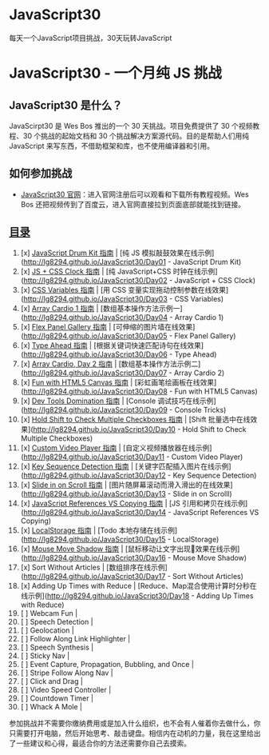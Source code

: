 # JavaScript30
每天一个JavaScript项目挑战，30天玩转JavaScript

# JavaScript30 - 一个月纯 JS 挑战

## JavaScript30 是什么？

JavaScirpt30 是 Wes Bos 推出的一个 30 天挑战。项目免费提供了 30 个视频教程、30 个挑战的起始文档和 30 个挑战解决方案源代码。目的是帮助人们用纯 JavaScript 来写东西，不借助框架和库，也不使用编译器和引用。

## 如何参加挑战

- [JavaScript30 官网](https://javascript30.com)：进入官网注册后可以观看和下载所有教程视频。Wes Bos 还把视频传到了百度云，进入官网直接拉到页面底部就能找到链接。

## [目录](http://lg8294.github.io/JavaScript30/index.html)

1. [x] [JavaScript Drum Kit  指南]() |  [纯 JS 模拟敲鼓效果在线示例](http://lg8294.github.io/JavaScript30/Day01 - JavaScript Drum Kit)
2. [x] [JS + CSS Clock 指南]() |  [纯 JavaScript+CSS 时钟在线示例](http://lg8294.github.io/JavaScript30/Day02 - JavaScript + CSS Clock)
3. [x] [CSS Variables 指南]() |  [用 CSS 变量实现拖动控制参数在线效果](http://lg8294.github.io/JavaScript30/Day03 - CSS Variables)
4. [x] [Array Cardio 1 指南]() | [数组基本操作方法示例一](http://lg8294.github.io/JavaScript30/Day04 - Array Cardio 1)
5. [x] [Flex Panel Gallery 指南]() | [可伸缩的图片墙在线效果](http://lg8294.github.io/JavaScript30/Day05 - Flex Panel Gallery)
6. [x] [Type Ahead 指南]() |  [根据关键词快速匹配诗句在线效果](http://lg8294.github.io/JavaScript30/Day06 - Type Ahead)
7. [x] [Array Cardio, Day 2 指南]() | [数组基本操作方法示例二](http://lg8294.github.io/JavaScript30/Day07 - Array Cardio 2)
8. [x] [Fun with HTML5 Canvas 指南]() | [彩虹画笔绘画板在线效果](http://lg8294.github.io/JavaScript30/Day08 - Fun with HTML5 Canvas)
9. [x] [Dev Tools Domination 指南]() | [Console 调试技巧在线示例](http://lg8294.github.io/JavaScript30/Day09 - Console Tricks)
10. [x] [Hold Shift to Check Multiple Checkboxes 指南]() | [Shift 批量选中在线效果](http://lg8294.github.io/JavaScript30/Day10 - Hold Shift to Check Multiple Checkboxes)
11. [x] [Custom Video Player 指南]() | [自定义视频播放器在线示例](http://lg8294.github.io/JavaScript30/Day11 - Custom Video Player)
12. [x] [Key Sequence Detection 指南]() | [关键字匹配插入图片在线示例](http://lg8294.github.io/JavaScript30/Day12 - Key Sequence Detection)
13. [x] [Slide in on Scroll 指南]() | [图片随屏幕滚动而滑入滑出的在线效果](http://lg8294.github.io/JavaScript30/Day13 - Slide in on Scrolll)
14. [x] [JavaScript References VS Copying 指南]() | [JS 引用和拷贝在线示例](http://lg8294.github.io/JavaScript30/Day14 - JavaScript References VS Copying)
15. [x] [LocalStorage 指南]() | [Todo 本地存储在线示例](http://lg8294.github.io/JavaScript30/Day15 - LocalStorage)
16. [x] [Mouse Move Shadow 指南]() | [鼠标移动让文字出现🌈效果在线示例](http://lg8294.github.io/JavaScript30/Day16 - Mouse Move Shadow)
17. [x] Sort Without Articles | [数组排序在线示例](http://lg8294.github.io/JavaScript30/Day17 - Sort Without Articles)
18. [x] Adding Up Times with Reduce | [Reduce、Map混合使用计算时分秒在线示例](http://lg8294.github.io/JavaScript30/Day18 - Adding Up Times with Reduce)
19. [ ] Webcam Fun | [](http://lg8294.github.io/JavaScript30//index.html)
20. [ ] Speech Detection | [](http://lg8294.github.io/JavaScript30//index.html)
21. [ ] Geolocation | [](http://lg8294.github.io/JavaScript30//index.html)
22. [ ] Follow Along Link Highlighter | [](http://lg8294.github.io/JavaScript30//index.html)
23. [ ] Speech Synthesis | [](http://lg8294.github.io/JavaScript30//index.html)
24. [ ] Sticky Nav | [](http://lg8294.github.io/JavaScript30//index.html)
25. [ ] Event Capture, Propagation, Bubbling, and Once | [](http://lg8294.github.io/JavaScript30//index.html)
26. [ ] Stripe Follow Along Nav | [](http://lg8294.github.io/JavaScript30//index.html)
27. [ ] Click and Drag | [](http://lg8294.github.io/JavaScript30//index.html)
28. [ ] Video Speed Controller | [](http://lg8294.github.io/JavaScript30//index.html)
29. [ ] Countdown Timer | [](http://lg8294.github.io/JavaScript30//index.html)
30. [ ] Whack A Mole | [](http://lg8294.github.io/JavaScript30//index.html)

参加挑战并不需要你缴纳费用或是加入什么组织，也不会有人催着你去做什么，你只需要打开电脑，然后开始思考、敲击键盘。相信内在动机的力量，我在这里给出了一些建议和心得，最适合你的方法还需要你自己去摸索。
